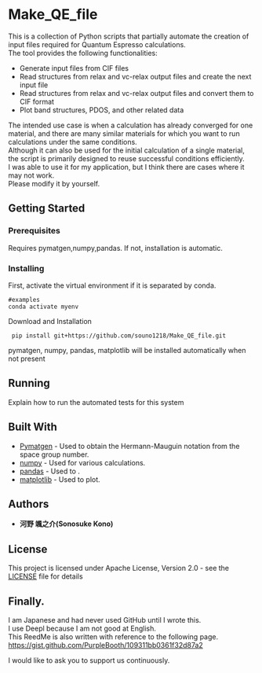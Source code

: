 # Make_QE_file
This is a collection of Python scripts that partially automate the creation of input files required for Quantum Espresso calculations.   
The tool provides the following functionalities:   
 - Generate input files from CIF files
 - Read structures from relax and vc-relax output files and create the next input file
 - Read structures from relax and vc-relax output files and convert them to CIF format
 - Plot band structures, PDOS, and other related data

The intended use case is when a calculation has already converged for one material, and there are many similar materials for which you want to run calculations under the same conditions.   
Although it can also be used for the initial calculation of a single material, the script is primarily designed to reuse successful conditions efficiently.   
I was able to use it for my application, but I think there are cases where it may not work.   
Please modify it by yourself.   

## Getting Started

### Prerequisites

Requires pymatgen,numpy,pandas. If not, installation is automatic.

### Installing

First, activate the virtual environment if it is separated by conda.

```
#examples
conda activate myenv
```

Download and Installation

```
 pip install git+https://github.com/souno1218/Make_QE_file.git
```

pymatgen, numpy, pandas, matplotlib will be installed automatically when not present

## Running

Explain how to run the automated tests for this system



## Built With

* [Pymatgen](https://pymatgen.org) - Used to obtain the Hermann-Mauguin notation from the space group number.
* [numpy](https://numpy.org) - Used for various calculations.
* [pandas](https://pandas.pydata.org) - Used to .
* [matplotlib]() - Used to plot.



## Authors

* **河野 颯之介(Sonosuke Kono)**

## License

This project is licensed under Apache License, Version 2.0 - see the [LICENSE](LICENSE) file for details

## Finally.

I am Japanese and had never used GitHub until I wrote this.   
I use Deepl because I am not good at English.   
This ReedMe is also written with reference to the following page.   
https://gist.github.com/PurpleBooth/109311bb0361f32d87a2

I would like to ask you to support us continuously.
